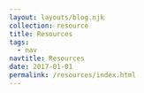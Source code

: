 ```yaml
---
layout: layouts/blog.njk
collection: resource
title: Resources
tags:
  - nav
navtitle: Resources
date: 2017-01-01
permalink: /resources/index.html
---
```

